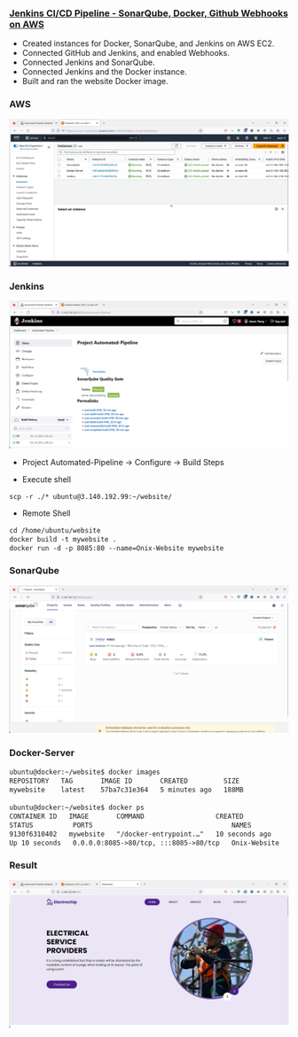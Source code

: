 ### [Jenkins CI/CD Pipeline - SonarQube, Docker, Github Webhooks on AWS](https://youtu.be/361bfIvXMBI?si=vRGN0VvLwyJ480sG)
- Created instances for Docker, SonarQube, and Jenkins on AWS EC2.
- Connected GitHub and Jenkins, and enabled Webhooks.
- Connected Jenkins and SonarQube.
- Connected Jenkins and the Docker instance.
- Built and ran the website Docker image.

### AWS
![](../images/20230919_AWS.jpg)


### Jenkins
![](../images/20230919_Jenkins.jpg)

- Project Automated-Pipeline -> Configure -> Build Steps

- Execute shell
```
scp -r ./* ubuntu@3.140.192.99:~/website/
```

- Remote Shell
```
cd /home/ubuntu/website
docker build -t mywebsite .
docker run -d -p 8085:80 --name=Onix-Website mywebsite
```

### SonarQube
![](../images/20230919_SonarQube.jpg)


### Docker-Server
```Linux
ubuntu@docker:~/website$ docker images
REPOSITORY   TAG       IMAGE ID       CREATED         SIZE
mywebsite    latest    57ba7c31e364   5 minutes ago   188MB

ubuntu@docker:~/website$ docker ps
CONTAINER ID   IMAGE       COMMAND                  CREATED          STATUS          PORTS                                   NAMES
9130f6310402   mywebsite   "/docker-entrypoint.…"   10 seconds ago   Up 10 seconds   0.0.0.0:8085->80/tcp, :::8085->80/tcp   Onix-Website
```

### Result
![](../images/20230919_Result.jpg)
